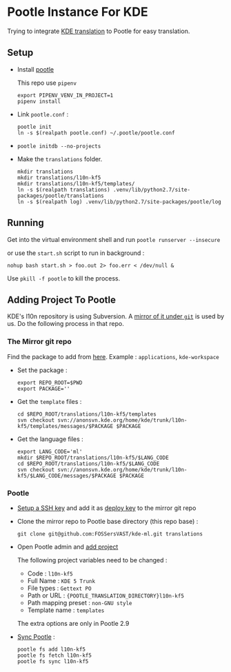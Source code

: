 # Pootle Instance For KDE

Trying to integrate [KDE translation](https://l10n.kde.org) to Pootle for easy translation.

## Setup

* Install [pootle](http://docs.translatehouse.org/projects/pootle/en/stable-2.8.x/server/installation.html)

  This repo use `pipenv`
  ```
  export PIPENV_VENV_IN_PROJECT=1
  pipenv install
  ```
* Link `pootle.conf` :
  ```
  pootle init
  ln -s $(realpath pootle.conf) ~/.pootle/pootle.conf
  ```
* `pootle initdb --no-projects`
* Make the `translations` folder.
  ```
  mkdir translations
  mkdir translations/l10n-kf5
  mkdir translations/l10n-kf5/templates/
  ln -s $(realpath translations) .venv/lib/python2.7/site-packages/pootle/translations
  ln -s $(realpath log) .venv/lib/python2.7/site-packages/pootle/log
  ```

## Running

Get into the virtual environment shell and run `pootle runserver --insecure`

or use the `start.sh` script to run in background :

```
nohup bash start.sh > foo.out 2> foo.err < /dev/null &
```

Use `pkill -f pootle` to kill the process.

## Adding Project To Pootle

KDE's l10n repository is using Subversion. A [mirror of it under `git`](https://github.com/FOSSersVAST/kde-ml) is used by us. Do the following process in that repo.

### The Mirror git repo

Find the package to add from [here](https://l10n.kde.org/stats/gui/trunk-kf5/package/). Example : `applications`, `kde-workspace`

* Set the package :
  ```
  export REPO_ROOT=$PWD
  export PACKAGE=''
  ```
* Get the `template` files :

  ```
  cd $REPO_ROOT/translations/l10n-kf5/templates
  svn checkout svn://anonsvn.kde.org/home/kde/trunk/l10n-kf5/templates/messages/$PACKAGE $PACKAGE
  ```
* Get the language files :

  ```
  export LANG_CODE='ml'
  mkdir $REPO_ROOT/translations/l10n-kf5/$LANG_CODE
  cd $REPO_ROOT/translations/l10n-kf5/$LANG_CODE
  svn checkout svn://anonsvn.kde.org/home/kde/trunk/l10n-kf5/$LANG_CODE/messages/$PACKAGE $PACKAGE
  ```

### Pootle

* [Setup a SSH key](https://help.github.com/en/articles/generating-a-new-ssh-key-and-adding-it-to-the-ssh-agent#generating-a-new-ssh-key) and add it as [deploy key](https://developer.github.com/v3/guides/managing-deploy-keys) to the mirror git repo
* Clone the mirror repo to Pootle base directory (this repo base) :
  ```
  git clone git@github.com:FOSSersVAST/kde-ml.git translations
  ```
* Open Pootle admin and [add project](http://docs.translatehouse.org/projects/pootle/en/stable-2.8.x/server/project_setup.html)

  The following project variables need to be changed :

  * Code : `l10n-kf5`
  * Full Name : `KDE 5 Trunk`
  * File types : `Gettext PO`
  * Path or URL : `{POOTLE_TRANSLATION_DIRECTORY}l10n-kf5`
  * Path mapping preset : `non-GNU style`
  * Template name : `templates`

  The extra options are only in Pootle 2.9

* [Sync Pootle](http://docs.translatehouse.org/projects/pootle/en/stable-2.8.x/features/using_pootle_fs.html) :
  ```
  pootle fs add l10n-kf5
  pootle fs fetch l10n-kf5
  pootle fs sync l10n-kf5
  ```